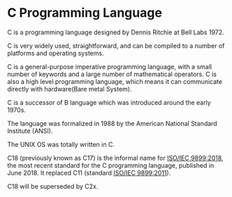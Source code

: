 # C Programming Language

C is a programming language designed by Dennis Ritchie at Bell Labs 1972.

C is very widely used, straightforward, and can be compiled to a number of platforms and operating systems.

C is a general-purpose imperative programming language, with a small number of keywords and a large number of mathematical operators. C is also a high level programming language, which means it can communicate directly with hardware(Bare metal System).




C is a successor of B language which was introduced around the early 1970s.

The language was formalized in 1988 by the American National Standard Institute (ANSI).

The UNIX OS was totally written in C.

C18 (previously known as C17) is the informal name for [ISO/IEC 9899:2018](https://www.iso.org/standard/74528.html), the most recent standard for the C programming language, published in June 2018. It replaced C11 (standard [ISO/IEC 9899:2011](https://www.iso.org/standard/57853.html)).

C18 will be superseded by C2x.